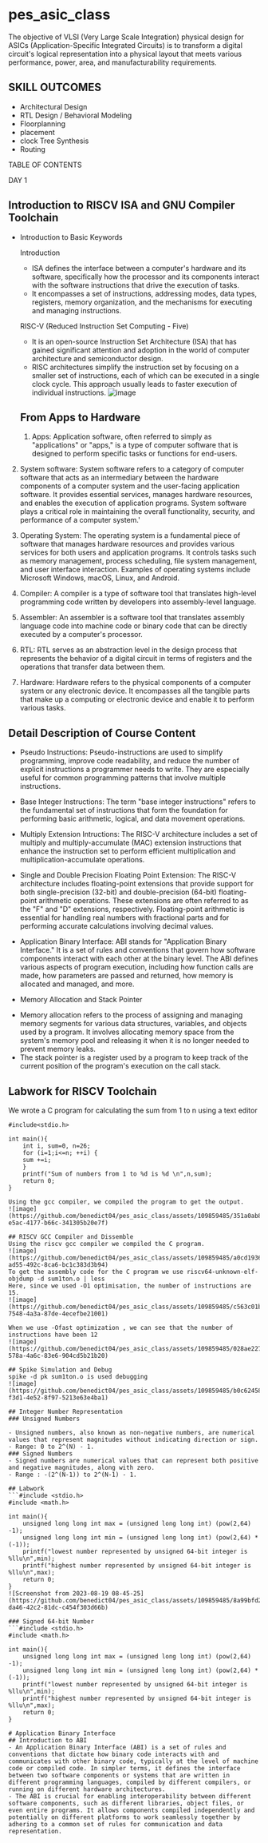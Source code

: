 # pes_asic_class
The objective of VLSI (Very Large Scale Integration) physical design for ASICs (Application-Specific Integrated Circuits) is to transform a digital circuit's logical representation into a physical layout that meets various performance, power, area, and manufacturability requirements.

## SKILL OUTCOMES

-  Architectural Design
-  RTL Design / Behavioral Modeling
-  Floorplanning
-  placement
-  clock Tree Synthesis
-  Routing


TABLE OF CONTENTS

 DAY 1

## Introduction to RISCV ISA and GNU Compiler Toolchain
- Introduction to Basic Keywords

  Introduction

  - ISA defines the interface between a computer's hardware and its software, specifically how the processor and its components interact with the software instructions that drive the execution of tasks.
  - It encompasses a set of instructions, addressing modes, data types, registers, memory organization, and the mechanisms for executing and managing instructions.

  RISC-V (Reduced Instruction Set Computing - Five)

  - It is an open-source Instruction Set Architecture (ISA) that has gained significant attention and adoption in the world of computer architecture and semiconductor design.
  - RISC architectures simplify the instruction set by focusing on a smaller set of instructions, each of which can be executed in a single clock cycle. This approach usually leads to faster execution of individual instructions.
![image](https://github.com/benedict04/pes_asic_class/assets/109859485/9b741651-11c9-474f-ab28-dcb517cdb588)



   ## From Apps to Hardware

  1. Apps: Application software, often referred to simply as "applications" or "apps," is a type of computer software that is designed to perform specific tasks or functions for end-users.

 2. System software: System software refers to a category of computer software that acts as an intermediary between the hardware components of a computer system and the user-facing application software. It provides essential services, manages hardware resources, and enables the execution of application programs. System software plays a critical role in maintaining the overall functionality, security, and performance of a computer system.'

3. Operating System: The operating system is a fundamental piece of software that manages hardware resources and provides various services for both users and application programs. It controls tasks such as memory management, process scheduling, file system management, and user interface interaction. Examples of operating systems include Microsoft Windows, macOS, Linux, and Android.

4. Compiler: A compiler is a type of software tool that translates high-level programming code written by developers into assembly-level language.

5. Assembler: An assembler is a software tool that translates assembly language code into machine code or binary code that can be directly executed by a computer's processor.

6. RTL: RTL serves as an abstraction level in the design process that represents the behavior of a digital circuit in terms of registers and the operations that transfer data between them.

7. Hardware: Hardware refers to the physical components of a computer system or any electronic device. It encompasses all the tangible parts that make up a computing or electronic device and enable it to perform various tasks.

## Detail Description of Course Content

+ Pseudo Instructions: Pseudo-instructions are used to simplify programming, improve code readability, and reduce the number of explicit instructions a programmer needs to write. They are especially useful for common programming patterns that involve multiple instructions.

+ Base Integer Instructions: The term "base integer instructions" refers to the fundamental set of instructions that form the foundation for performing basic arithmetic, logical, and data movement operations. 

+ Multiply Extension Intructions: The RISC-V architecture includes a set of multiply and multiply-accumulate (MAC) extension instructions that enhance the instruction set to perform efficient multiplication and multiplication-accumulate operations. 

+ Single and Double Precision Floating Point Extension: The RISC-V architecture includes floating-point extensions that provide support for both single-precision (32-bit) and double-precision (64-bit) floating-point arithmetic operations. These extensions are often referred to as the "F" and "D" extensions, respectively. Floating-point arithmetic is essential for handling real numbers with fractional parts and for performing accurate calculations involving decimal values.

+ Application Binary Interface: ABI stands for "Application Binary Interface." It is a set of rules and conventions that govern how software components interact with each other at the binary level. The ABI defines various aspects of program execution, including how function calls are made, how parameters are passed and returned, how memory is allocated and managed, and more.

+ Memory Allocation and Stack Pointer
- Memory allocation refers to the process of assigning and managing memory segments for various data structures, variables, and objects used by a program. It involves allocating memory space from the system's memory pool and releasing it when it is no longer needed to prevent memory leaks.
- The stack pointer is a register used by a program to keep track of the current position of the program's execution on the call stack.


## Labwork for RISCV Toolchain
We wrote a C program for calculating the sum from 1 to n using a text editor
```
#include<stdio.h>

int main(){
	int i, sum=0, n=26;
	for (i=1;i<=n; ++i) {
	sum +=i;
	}
	printf("Sum of numbers from 1 to %d is %d \n",n,sum);
	return 0;
}

Using the gcc compiler, we compiled the program to get the output.
![image](https://github.com/benedict04/pes_asic_class/assets/109859485/351a0ab8-e5ac-4177-b66c-341305b20e7f)

## RISCV GCC Compiler and Dissemble
Using the riscv gcc compiler we compiled the C program.
![image](https://github.com/benedict04/pes_asic_class/assets/109859485/a0cd1936-ad55-492c-8ca6-bc1c383d3b94)
To get the assembly code for the C program we use riscv64-unknown-elf-objdump -d sum1ton.o | less 
Here, since we used -O1 optimisation, the number of instructions are 15.
![image](https://github.com/benedict04/pes_asic_class/assets/109859485/c563c01b-7548-4a3a-87de-4ecefbe21001)

When we use -Ofast optimization , we can see that the number of instructions have been 12
![image](https://github.com/benedict04/pes_asic_class/assets/109859485/028ae227-578a-4a6c-83e6-904cd5b21b20)

## Spike Simulation and Debug
spike -d pk sum1ton.o is used debugging
![image](https://github.com/benedict04/pes_asic_class/assets/109859485/b0c62458-f3d1-4e52-8f97-5213e63e4ba1)

## Integer Number Representation
### Unsigned Numbers

- Unsigned numbers, also known as non-negative numbers, are numerical values that represent magnitudes without indicating direction or sign.
- Range: 0 to 2^(N) - 1.
### Signed Numbers
- Signed numbers are numerical values that can represent both positive and negative magnitudes, along with zero.
- Range : -(2^(N-1)) to 2^(N-1) - 1.

## Labwork
```#include <stdio.h>
#include <math.h>

int main(){
	unsigned long long int max = (unsigned long long int) (pow(2,64) -1);
	unsigned long long int min = (unsigned long long int) (pow(2,64) *(-1));
	printf("lowest number represented by unsigned 64-bit integer is %llu\n",min);
	printf("highest number represented by unsigned 64-bit integer is %llu\n",max);
	return 0;
}
![Screenshot from 2023-08-19 08-45-25](https://github.com/benedict04/pes_asic_class/assets/109859485/8a99bfd2-da46-42c2-81dc-c454f303d66b)

### Signed 64-bit Number
```#include <stdio.h>
#include <math.h>

int main(){
	unsigned long long int max = (unsigned long long int) (pow(2,64) -1);
	unsigned long long int min = (unsigned long long int) (pow(2,64) *(-1));
	printf("lowest number represented by unsigned 64-bit integer is %llu\n",min);
	printf("highest number represented by unsigned 64-bit integer is %llu\n",max);
	return 0;
}

# Application Binary Interface
## Introduction to ABI
- An Application Binary Interface (ABI) is a set of rules and conventions that dictate how binary code interacts with and communicates with other binary code, typically at the level of machine code or compiled code. In simpler terms, it defines the interface between two software components or systems that are written in different programming languages, compiled by different compilers, or running on different hardware architectures.
- The ABI is crucial for enabling interoperability between different software components, such as different libraries, object files, or even entire programs. It allows components compiled independently and potentially on different platforms to work seamlessly together by adhering to a common set of rules for communication and data representation.







  



